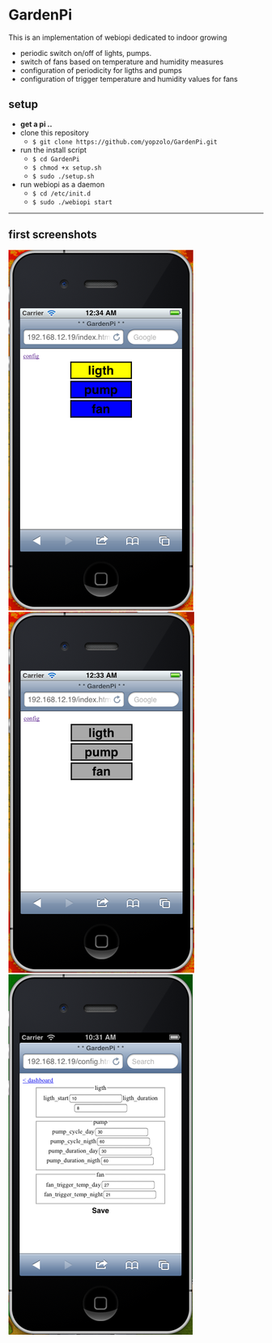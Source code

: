 # GardenPi

This is an implementation of webiopi dedicated to indoor growing

* periodic switch on/off of lights, pumps.
* switch of fans based on temperature and humidity measures
* configuration of periodicity for ligths and pumps
* configuration of trigger temperature and humidity values for fans

## setup

* **get a pi ..**
* clone this repository
   * `$ git clone https://github.com/yopzolo/GardenPi.git`
* run the install script
   * `$ cd GardenPi`
   * `$ chmod +x setup.sh`
   * `$ sudo ./setup.sh`
* run webiopi as a daemon
   * `$ cd /etc/init.d`
   * `$ sudo ./webiopi start`

---

## first screenshots

![ligth On](screens/Dashboard_ON.png)
![ligth Off](screens/Dashboard_OFF.png)
![Config](screens/Settings.png)
